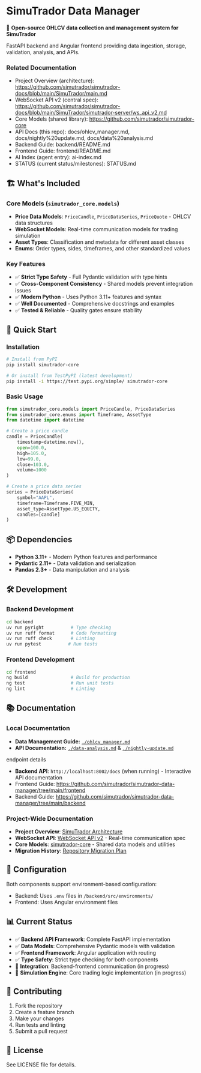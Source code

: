 # SimuTrador Data Manager

🎯 **Open-source OHLCV data collection and management system for SimuTrador**

FastAPI backend and Angular frontend providing data ingestion, storage, validation, analysis, and APIs.

### Related Documentation

- Project Overview (architecture): https://github.com/simutrador/simutrador-docs/blob/main/SimuTrador/main.md
- WebSocket API v2 (central spec): https://github.com/simutrador/simutrador-docs/blob/main/SimuTrador/simutrador-server/ws_api_v2.md
- Core Models (shared library): https://github.com/simutrador/simutrador-core
- API Docs (this repo): docs/ohlcv_manager.md, docs/nightly%20update.md, docs/data%20analysis.md
- Backend Guide: backend/README.md
- Frontend Guide: frontend/README.md
- AI Index (agent entry): ai-index.md
- STATUS (current status/milestones): STATUS.md

## 🏗️ What's Included

### Core Models (`simutrador_core.models`)

- **Price Data Models**: `PriceCandle`, `PriceDataSeries`, `PriceQuote` - OHLCV data structures
- **WebSocket Models**: Real-time communication models for trading simulation
- **Asset Types**: Classification and metadata for different asset classes
- **Enums**: Order types, sides, timeframes, and other standardized values

### Key Features

- ✅ **Strict Type Safety** - Full Pydantic validation with type hints
- ✅ **Cross-Component Consistency** - Shared models prevent integration issues
- ✅ **Modern Python** - Uses Python 3.11+ features and syntax
- ✅ **Well Documented** - Comprehensive docstrings and examples
- ✅ **Tested & Reliable** - Quality gates ensure stability

## 🚀 Quick Start

### Installation

```bash
# Install from PyPI
pip install simutrador-core

# Or install from TestPyPI (latest development)
pip install -i https://test.pypi.org/simple/ simutrador-core
```

### Basic Usage

```python
from simutrador_core.models import PriceCandle, PriceDataSeries
from simutrador_core.enums import Timeframe, AssetType
from datetime import datetime

# Create a price candle
candle = PriceCandle(
    timestamp=datetime.now(),
    open=100.0,
    high=105.0,
    low=99.0,
    close=103.0,
    volume=1000
)

# Create a price data series
series = PriceDataSeries(
    symbol="AAPL",
    timeframe=Timeframe.FIVE_MIN,
    asset_type=AssetType.US_EQUITY,
    candles=[candle]
)
```

## 📦 Dependencies

- **Python 3.11+** - Modern Python features and performance
- **Pydantic 2.11+** - Data validation and serialization
- **Pandas 2.3+** - Data manipulation and analysis

## 🛠️ Development

### Backend Development

```bash
cd backend
uv run pyright          # Type checking
uv run ruff format      # Code formatting
uv run ruff check       # Linting
uv run pytest          # Run tests
```

### Frontend Development

```bash
cd frontend
ng build                # Build for production
ng test                 # Run unit tests
ng lint                 # Linting
```

## 📚 Documentation

### Local Documentation

- **Data Management Guide:** [`./ohlcv_manager.md`](./ohlcv_manager.md)
- **API Documentation:** [`./data-analysis.md`](./data-analysis.md) & [`./nightly-update.md`](./nightly-update.md)

endpoint details

- **Backend API**: `http://localhost:8002/docs` (when running) - Interactive API documentation
- Frontend Guide: https://github.com/simutrador/simutrador-data-manager/tree/main/frontend
- Backend Guide: https://github.com/simutrador/simutrador-data-manager/tree/main/backend

### Project-Wide Documentation

- **Project Overview**: [SimuTrador Architecture](https://github.com/simutrador/simutrador-docs/blob/main/SimuTrador/main.md)
- **WebSocket API**: [WebSocket API v2](https://github.com/simutrador/simutrador-docs/blob/main/SimuTrador/simutrador-server/ws_api_v2.md) - Real-time communication spec
- **Core Models**: [simutrador-core](https://github.com/simutrador/simutrador-core) - Shared data models and utilities
- **Migration History**: [Repository Migration Plan](https://github.com/simutrador/simutrador-docs/blob/main/SimuTrador/repository-migration-plan.md)

## 🔧 Configuration

Both components support environment-based configuration:

- Backend: Uses `.env` files in `/backend/src/environments/`
- Frontend: Uses Angular environment files

## 📊 Current Status

- ✅ **Backend API Framework**: Complete FastAPI implementation
- ✅ **Data Models**: Comprehensive Pydantic models with validation
- ✅ **Frontend Framework**: Angular application with routing
- ✅ **Type Safety**: Strict type checking for both components
- 🔄 **Integration**: Backend-frontend communication (in progress)
- 🔄 **Simulation Engine**: Core trading logic implementation (in progress)

## 🤝 Contributing

1. Fork the repository
2. Create a feature branch
3. Make your changes
4. Run tests and linting
5. Submit a pull request

## 📄 License

See LICENSE file for details.
